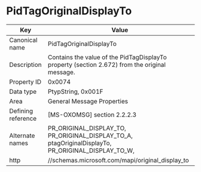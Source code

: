 # PidTagOriginalDisplayTo

| Key | Value |
|---|---|
| Canonical name | PidTagOriginalDisplayTo |
| Description | Contains the value of the PidTagDisplayTo property (section 2.672) from the original message. |
| Property ID | 0x0074 |
| Data type | PtypString, 0x001F |
| Area | General Message Properties |
| Defining reference | [MS-OXOMSG] section 2.2.2.3 |
| Alternate names | PR_ORIGINAL_DISPLAY_TO, PR_ORIGINAL_DISPLAY_TO_A, ptagOriginalDisplayTo, PR_ORIGINAL_DISPLAY_TO_W, |
| http | //schemas.microsoft.com/mapi/original_display_to |
